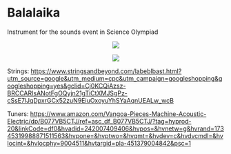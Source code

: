 # Balalaika
Instrument for the sounds event in Science Olympiad

<p align="center">
  <img src="https://user-images.githubusercontent.com/75654428/146997262-7dabb3b6-3b3d-4c73-b085-6cd1b0943e6e.png" />
</p>

<p align="center">
  <img src="https://user-images.githubusercontent.com/75654428/146997246-0f32bba9-2b70-4172-8ab4-a0962e41ac17.png" />
</p>

Strings: https://www.stringsandbeyond.com/labeblbast.html?utm_source=google&utm_medium=cpc&utm_campaign=googleshopping&googleshopping=yes&gclid=Cj0KCQiAzsz-BRCCARIsANotFgOQyjn21gTiCtXMJSgPz-cSsE7lJqDpxrGCx52zuN9EiuOxoyuYhSYaAqnUEALw_wcB

Tuners: https://www.amazon.com/Vangoa-Pieces-Machine-Acoustic-Electric/dp/B077VB5CTJ/ref=asc_df_B077VB5CTJ/?tag=hyprod-20&linkCode=df0&hvadid=242007409406&hvpos=&hvnetw=g&hvrand=17345319988871511563&hvpone=&hvptwo=&hvqmt=&hvdev=c&hvdvcmdl=&hvlocint=&hvlocphy=9004511&hvtargid=pla-451379004842&psc=1
